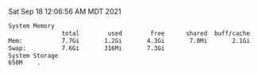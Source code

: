 Sat Sep 18 12:06:56 AM MDT 2021
```bash
System Memory
               total        used        free      shared  buff/cache   available
Mem:           7.7Gi       1.2Gi       4.3Gi       7.0Mi       2.1Gi       6.1Gi
Swap:          7.6Gi       316Mi       7.3Gi
System Storage
650M	.
```
